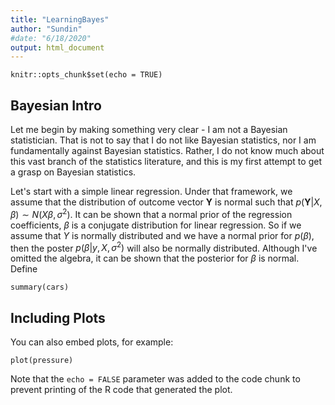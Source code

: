 ```yaml
---
title: "LearningBayes"
author: "Sundin"
#date: "6/18/2020"
output: html_document
---
```


```{r setup, include=FALSE}
knitr::opts_chunk$set(echo = TRUE)
```

## Bayesian Intro

Let me begin by making something very clear - I am not a Bayesian statistician. That is not to say that I do not like Bayesian statistics, nor I am fundamentally against Bayesian statistics. Rather, I do not know much about this vast branch of the statistics literature, and this is my first attempt to get a grasp on Bayesian statistics. 

Let's start with a simple linear regression. Under that framework, we assume that the distribution of outcome vector $\boldsymbol{Y}$ is normal such that $p(\boldsymbol{Y}|X,\beta) \sim N(X\beta, \sigma^2)$. It can be shown that a normal prior of the regression coefficients, $\beta$ is a conjugate distribution for linear regression. So if we assume that $Y$ is normally distributed and we have a normal prior for $p(\beta)$, then the poster $p(\beta | y,X,\sigma^2)$ will also be normally distributed. Although I've omitted the algebra, it can be shown that the posterior for $\beta$ is normal. Define 


```{r cars}
summary(cars)
```

## Including Plots

You can also embed plots, for example:

```{r pressure, echo=FALSE}
plot(pressure)
```

Note that the `echo = FALSE` parameter was added to the code chunk to prevent printing of the R code that generated the plot.
